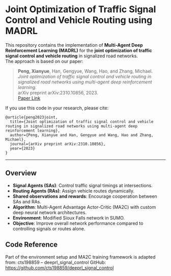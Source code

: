 # Joint Optimization of Traffic Signal Control and Vehicle Routing using MADRL

This repository contains the implementation of **Multi-Agent Deep Reinforcement Learning (MADRL)** for the **joint optimization of traffic signal control and vehicle routing** in signalized road networks.  
The approach is based on our paper:

> **Peng, Xianyue**, Han, Gengyue, Wang, Hao, and Zhang, Michael.  
> *Joint optimization of traffic signal control and vehicle routing in signalized road networks using multi-agent deep reinforcement learning.*  
> arXiv preprint arXiv:2310.10856, 2023.  
> [Paper Link](https://arxiv.org/abs/2310.10856)

If you use this code in your research, please cite:
```
@article{peng2023joint,
  title={Joint optimization of traffic signal control and vehicle routing in signalized road networks using multi-agent deep reinforcement learning},
  author={Peng, Xianyue and Han, Gengyue and Wang, Hao and Zhang, Michael},
  journal={arXiv preprint arXiv:2310.10856},
  year={2023}
}
```

---

## Overview

- **Signal Agents (SAs)**: Control traffic signal timings at intersections.
- **Routing Agents (RAs)**: Assign vehicle routes dynamically.
- **Shared observations and rewards**: Encourage cooperation between SAs and RAs.
- **Algorithm**: Multi-Agent Advantage Actor-Critic (MA2C) with custom deep neural network architectures.
- **Environment**: Modified Sioux Falls network in SUMO.
- **Objective**: Improve overall network performance compared to controlling signals or routes alone.

## Code Reference

Part of the environment setup and MA2C training framework is adapted from:
cts198859 – deeprl_signal_control
GitHub: https://github.com/cts198859/deeprl_signal_control
